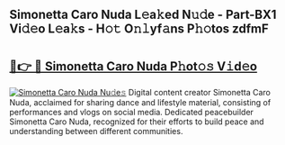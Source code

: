## Simonetta Caro Nuda L𝚎a𝚔ed N𝚞𝚍e - Part-BX1 Vi𝚍𝚎o L𝚎a𝚔s - H𝚘𝚝 O𝚗𝚕yf𝚊ns P𝚑𝚘tos zdfmF

# <h2><a href="http://kf8o0w.oniu.top/?m=Simonetta+Caro+Nuda">🔗👉 🔴 Simonetta Caro Nuda P𝚑ot𝚘𝚜 V𝚒d𝚎o</a></h2>

[![Simonetta Caro Nuda Nu𝚍e𝚜](https://i.imgur.com/0qMVB7G.gif)](http://kf8o0w.oniu.top/?m=Simonetta+Caro+Nuda)
Digital content creator Simonetta Caro Nuda, acclaimed for sharing dance and lifestyle material, consisting of performances and vlogs on social media. Dedicated peacebuilder Simonetta Caro Nuda, recognized for their efforts to build peace and understanding between different communities.  
